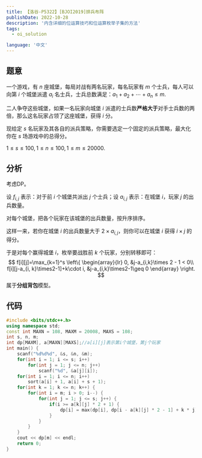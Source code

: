 ```yaml
---
title: 【洛谷-P5322】[BJOI2019]排兵布阵
publishDate: 2022-10-28
description: '内含详细的位运算技巧和位运算枚举子集的方法'
tags:
  - oi_solution

language: '中文'
---
```


## 题意

一个游戏，有 $n$ 座城堡，每局对战有两名玩家，每名玩家有 $m$ 个士兵，每人可以向第 $i$ 个城堡派遣 $a_i$ 名士兵，士兵总数满足：$a_1+a_2+\cdots+a_n\leq m$.

二人争夺这些城堡，如果一名玩家向城堡 $i$ 派遣的士兵数**严格大于**对手士兵数的两倍，那么这名玩家占领了这座城堡，获得 $i$ 分。

现给定 $s$ 名玩家及其各自的派兵策略，你需要选定一个固定的派兵策略，最大化你在 $s$ 场游戏中的总得分。

$1\leq s\leq 100, 1\leq n\leq 100, 1\leq m\leq 20000$.

## 分析

考虑DP。

设 $f_{i,j}$ 表示：对于前 $i$ 个城堡共派出 $j$ 个士兵；设 $a_{i,j}$ 表示：在城堡 $i$，玩家 $j$ 的出兵数量。

对每个城堡，把各个玩家在该城堡的出兵数量，按升序排序。

这样一来，若你在城堡 $i$ 的出兵数量大于 $2\times a_{i,j}$，则你可以在城堡 $i$ 获得 $i\times j$ 的得分。

于是对每个赢得城堡 $i$，枚举要战胜前 $k$ 个玩家，分别转移即可：
$$
f[i][j]=\max_{k=1}^s
\left\{
\begin{array}{lr}
0, &j-a_{i,k}\times 2 - 1 < 0\\
f[i][j-a_{i, k}\times2-1]+k\cdot i, &j-a_{i,k}\times2-1\geq 0
\end{array}
\right.
$$
属于**分组背包**模型。

## 代码

```cpp
#include <bits/stdc++.h>
using namespace std;
const int MAXN = 108, MAXM = 20008, MAXS = 108;
int s, n, m;
int dp[MAXM], a[MAXN][MAXS];//a[i][j]表示第i个城堡，第j个玩家
int main() {
	scanf("%d%d%d", &s, &n, &m);
	for(int i = 1; i <= s; i++)
		for(int j = 1; j <= n; j++)
			scanf("%d", &a[j][i]);
	for(int i = 1; i <= n; i++)
		sort(a[i] + 1, a[i] + s + 1);
	for(int k = 1; k <= n; k++) {
		for(int i = m; i > 0; i--) {
			for(int j = 1; j <= s; j++) {
				if(i >= a[k][j] * 2 + 1) {
					dp[i] = max(dp[i], dp[i - a[k][j] * 2 - 1] + k * j);
				}
			}
		}
	}
	cout << dp[m] << endl;
	return 0;
}
```


